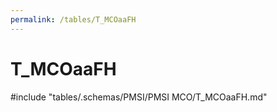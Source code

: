 ```yaml
---
permalink: /tables/T_MCOaaFH
---
```

# T_MCOaaFH
<!-- SPDX-License-Identifier: MPL-2.0 -->

<!-- ATTENTION : Ne pas supprimer ou modifier la ligne ci-dessous -->
#include "tables/.schemas/PMSI/PMSI MCO/T_MCOaaFH.md"
<!-- ATTENTION : Ne pas supprimer ou modifier la ligne ci-dessus -->

